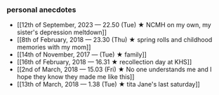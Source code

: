 ### personal anecdotes
- [[12th of September, 2023 — 22.50 (Tue) ★ NCMH on my own, my sister's depression meltdown]] 
- [[8th of February, 2018 — 23.30 (Thu) ★ spring rolls and childhood memories with my mom]]
- [[14th of November, 2017 — (Tue) ★ family]]
- [[16th of February, 2018 — 16.31 ★ recollection day at KHS]]
- [[2nd of March, 2018 — 15.03 (Fri) ★ No one understands me and I hope they know they made me like this]]
- [[13th of March, 2018 — 1.38 (Tue) ★ tita Jane's last saturday]]
